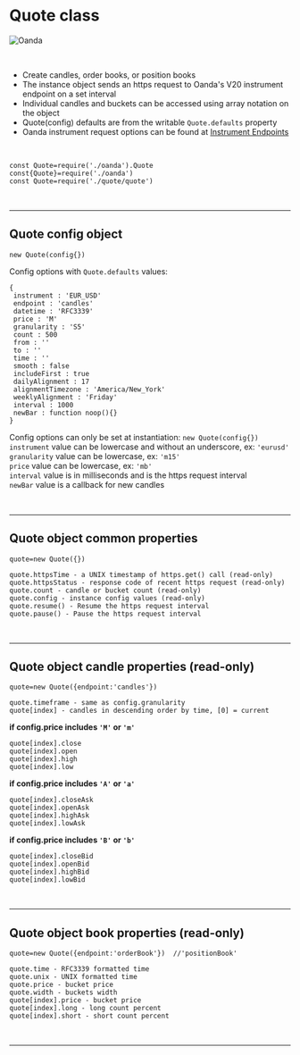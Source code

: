 # **Quote class** 

![Oanda](https://img.shields.io/badge/Oanda%20API-V20-blue)

<br/>

- Create candles, order books, or position books
- The instance object sends an https request to Oanda's V20 instrument endpoint on a set interval
- Individual candles and buckets can be accessed using array notation on the object
- Quote(config) defaults are from the writable `Quote.defaults` property
- Oanda instrument request options can be found at [Instrument Endpoints](https://developer.oanda.com/rest-live-v20/instrument-ep/)

<br/>

`const Quote=require('./oanda').Quote`<br/>
`const{Quote}=require('./oanda')`<br/>
`const Quote=require('./quote/quote')`

<br/>

---

Quote config object 
-

`new Quote(config{})`<br/>

Config options with `Quote.defaults` values:<br/>

```
{
 instrument : 'EUR_USD'
 endpoint : 'candles'
 datetime : 'RFC3339'
 price : 'M'
 granularity : 'S5'
 count : 500
 from : ''
 to : ''
 time : ''
 smooth : false
 includeFirst : true
 dailyAlignment : 17
 alignmentTimezone : 'America/New_York'
 weeklyAlignment : 'Friday'
 interval : 1000
 newBar : function noop(){}
}
```

Config options can only be set at instantiation: `new Quote(config{})`<br/>
`instrument` value can be lowercase and without an underscore, ex: `'eurusd'`<br/>
`granularity` value can be lowercase, ex: `'m15'`<br/>
`price` value can be lowercase, ex: `'mb'`<br/>
`interval` value is in milliseconds and is the https request interval<br/>
`newBar` value is a callback for new candles

<br/>

---

Quote object common properties
-

```
quote=new Quote({})

quote.httpsTime - a UNIX timestamp of https.get() call (read-only)
quote.httpsStatus - response code of recent https request (read-only)
quote.count - candle or bucket count (read-only)
quote.config - instance config values (read-only)
quote.resume() - Resume the https request interval
quote.pause() - Pause the https request interval
```

<br/>

---

Quote object candle properties (read-only)
-

```
quote=new Quote({endpoint:'candles'})

quote.timeframe - same as config.granularity
quote[index] - candles in descending order by time, [0] = current
```

**if config.price includes `'M'` or `'m'`**
```
quote[index].close
quote[index].open
quote[index].high
quote[index].low
```

**if config.price includes `'A'` or `'a'`**
```
quote[index].closeAsk
quote[index].openAsk
quote[index].highAsk
quote[index].lowAsk
```

**if config.price includes `'B'` or `'b'`**
```
quote[index].closeBid
quote[index].openBid
quote[index].highBid
quote[index].lowBid
```

<br/>

---

Quote object book properties (read-only)
-

```
quote=new Quote({endpoint:'orderBook'})  //'positionBook'

quote.time - RFC3339 formatted time
quote.unix - UNIX formatted time
quote.price - bucket price
quote.width - buckets width
quote[index].price - bucket price
quote[index].long - long count percent
quote[index].short - short count percent
```

<br/>

---
